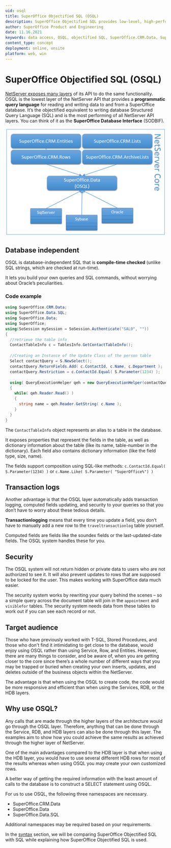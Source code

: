 ```yaml
---
uid: osql
title: SuperOffice Objectified SQL (OSQL)
description: SuperOffice Objectified SQL provides low-level, high-performance, database-independent data access.
author: SuperOffice Product and Engineering
date: 11.16.2021
keywords: data access, OSQL, objectified SQL, SuperOffice.CRM.Data, SuperOffice.Data, SuperOffice.Data.SQL, SODBIF
content_type: concept
deployment: online, onsite
platform: web, win
---
```


# SuperOffice Objectified SQL (OSQL)

[NetServer exposes many layers][2] of its API to do the same functionality. OSQL is the lowest layer of the NetServer API that provides a **programmatic query language** for reading and writing data to and from a SuperOffice database. It’s the objectified equivalent to writing database Structured Query Language (SQL) and is the most performing of all NetServer API layers. You can think of it as the **SuperOffice Database Interface** (SODBIF).

![NetServer Core OSQL layer diagram][img1]

## Database independent

OSQL is database-independent SQL that is **compile-time checked** (unlike SQL strings, which are checked at run-time).

It lets you build your own queries and SQL commands, without worrying about Oracle’s peculiarities.

### Code example

```csharp
using SuperOffice.CRM.Data;
using SuperOffice.Data.SQL;
using SuperOffice.Data;
using SuperOffice;
using(SoSession mySession = SoSession.Authenticate("SAL0", ""))
{
  //retrieve the table info
  ContactTableInfo c = TablesInfo.GetContactTableInfo();

  //Creating an Instance of the Update Class of the person table
  Select contactQuery = S.NewSelect();
  contactQuery.ReturnFields.Add( c.ContactId, c.Name, c.Department );
  contactQuery.Restriction = c.ContactId.Equal( S.Parameter(1234) );

  using( QueryExecutionHelper qeh = new QueryExecutionHelper(contactQuery) )
  {
    while( qeh.Reader.Read() )
    {
      string name = qeh.Reader.GetString( c.Name );
    }
  }
}
```

The `ContactTableInfo` object represents an alias to a table in the database.

It exposes properties that represent the fields in the table, as well as dictionary information about the table (like its name, table-number in the dictionary). Each field also contains dictionary information (like the field type, size, name).

The fields support composition using SQL-like methods: `c.ContactId.Equal( S.Parameter(1234) )` or `c.Name.Like( S.Parameter( "SuperOffice%") )`

## Transaction logs

Another advantage is that the OSQL layer automatically adds transaction logging, computed fields updating, and security to your queries so that you don’t have to worry about these tedious details.

**Transactionlogging** means that every time you update a field, you don’t have to manually add a new row to the `traveltransactionlog` table yourself.

Computed fields are fields like the soundex fields or the last-updated-date fields. The OSQL system handles these for you.

## Security

The OSQL system will not return hidden or private data to users who are not authorized to see it. It will also prevent updates to rows that are supposed to be locked for the user. This makes working with SuperOffice data much easier.

The security system works by rewriting your query behind the scenes – so a simple query across the document table will join in the `appointment` and `visiblefor` tables. The security system needs data from these tables to work out if you can see each record or not.

## Target audience

Those who have previously worked with T-SQL, Stored Procedures, and those who don't find it intimidating to get close to the database, would enjoy using OSQL rather than using Service, Row, and Entities. However, there are many things to consider, and be aware of, when you are getting closer to the core since there’s a whole number of different ways that you may be trapped or buried when creating your own inserts, updates, and deletes outside of the business objects within the NetServer.

The advantage is that when using the OSQL to create code, the code would be more responsive and efficient than when using the Services, RDB, or the HDB layers.

## Why use OSQL?

Any calls that are made through the higher layers of the architecture would go through the OSQL layer. Therefore, anything that can be done through the Service, RDB, and HDB layers can also be done through this layer. The examples aim to show how you could achieve the same results as achieved through the higher layer of NetServer.

One of the main advantages compared to the HDB layer is that when using the HDB layer, you would have to use several different HDB rows for most of the results whereas when using OSQL you may create your own customized rows.

A better way of getting the required information with the least amount of calls to the database is to construct a SELECT statement using OSQL.

For us to use OSQL, the following three namespaces are necessary.

* SuperOffice.CRM.Data
* SuperOffice.Data
* SuperOffice.Data.SQL

Additional namespaces may be required based on your requirements.

In the [syntax][1] section, we will be comparing SuperOffice Objectified SQL with SQL while explaining how SuperOffice Objectified SQL is used.

<!-- Referenced links -->
[1]: and-clause.md
[2]: ../overview/netserver.md

<!-- Referenced images -->
[img1]: media/intro-osql2.png
